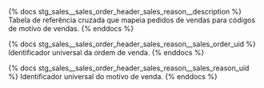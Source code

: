 {% docs stg_sales__sales_order_header_sales_reason__description %}
Tabela de referência cruzada que mapeia pedidos de vendas para códigos de motivo de vendas.
{% enddocs %}

{% docs stg_sales__sales_order_header_sales_reason__sales_order_uid %}
Identificador universal da ordem de venda.
{% enddocs %}

{% docs stg_sales__sales_order_header_sales_reason__sales_reason_uid %}
Identificador universal do motivo de venda.
{% enddocs %}

